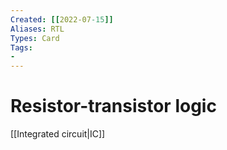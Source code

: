 ```yaml
---
Created: [[2022-07-15]]
Aliases: RTL
Types: Card
Tags: 
- 
---
```

# Resistor-transistor logic
[[Integrated circuit|IC]]
